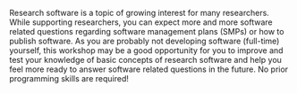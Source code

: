 Research software is a topic of growing interest for many researchers. While supporting researchers, you can expect more and more software related questions regarding software management plans (SMPs) or how to publish software. As you are probably not developing software (full-time) yourself, this workshop may be a good opportunity for you to improve and test your knowledge of basic concepts of research software and help you feel more ready to answer software related questions in the future. No prior programming skills are required!